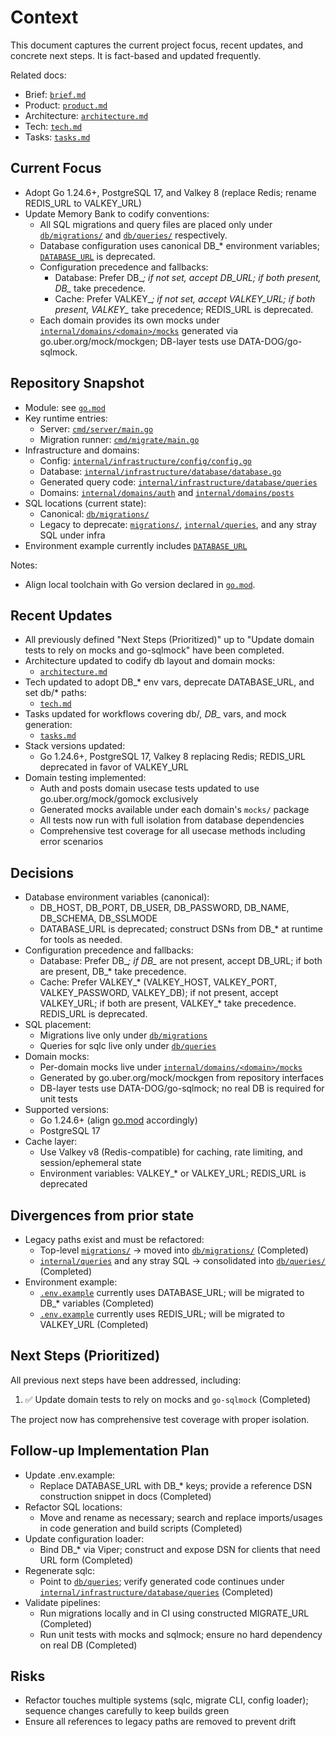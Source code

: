 # Context

This document captures the current project focus, recent updates, and concrete next steps. It is fact-based and updated frequently.

Related docs:
- Brief: [`brief.md`](.agents/rules/memory-bank/brief.md)
- Product: [`product.md`](.agents/rules/memory-bank/product.md)
- Architecture: [`architecture.md`](.agents/rules/memory-bank/architecture.md)
- Tech: [`tech.md`](.agents/rules/memory-bank/tech.md)
- Tasks: [`tasks.md`](.agents/rules/memory-bank/tasks.md)

## Current Focus

- Adopt Go 1.24.6+, PostgreSQL 17, and Valkey 8 (replace Redis; rename REDIS_URL to VALKEY_URL)
- Update Memory Bank to codify conventions:
  - All SQL migrations and query files are placed only under [`db/migrations/`](db/migrations/) and [`db/queries/`](db/queries/) respectively.
  - Database configuration uses canonical DB_* environment variables; [`DATABASE_URL`](.env.example) is deprecated.
  - Configuration precedence and fallbacks:
    - Database: Prefer DB_*; if not set, accept DB_URL; if both present, DB_* take precedence.
    - Cache: Prefer VALKEY_*; if not set, accept VALKEY_URL; if both present, VALKEY_* take precedence; REDIS_URL is deprecated.
  - Each domain provides its own mocks under [`internal/domains/<domain>/mocks`](internal/domains/) generated via go.uber.org/mock/mockgen; DB-layer tests use DATA-DOG/go-sqlmock.

## Repository Snapshot

- Module: see [`go.mod`](go.mod)
- Key runtime entries:
  - Server: [`cmd/server/main.go`](cmd/server/main.go)
  - Migration runner: [`cmd/migrate/main.go`](cmd/migrate/main.go)
- Infrastructure and domains:
  - Config: [`internal/infrastructure/config/config.go`](internal/infrastructure/config/config.go)
  - Database: [`internal/infrastructure/database/database.go`](internal/infrastructure/database/database.go)
  - Generated query code: [`internal/infrastructure/database/queries`](internal/infrastructure/database/queries)
  - Domains: [`internal/domains/auth`](internal/domains/auth) and [`internal/domains/posts`](internal/domains/posts)
- SQL locations (current state):
  - Canonical: [`db/migrations/`](db/migrations/)
  - Legacy to deprecate: [`migrations/`](migrations/), [`internal/queries`](internal/queries), and any stray SQL under infra
- Environment example currently includes [`DATABASE_URL`](.env.example)

Notes:
- Align local toolchain with Go version declared in [`go.mod`](go.mod).

## Recent Updates
- All previously defined "Next Steps (Prioritized)" up to "Update domain tests to rely on mocks and go-sqlmock" have been completed.
- Architecture updated to codify db layout and domain mocks:
  - [`architecture.md`](.agents/rules/memory-bank/architecture.md)
- Tech updated to adopt DB_* env vars, deprecate DATABASE_URL, and set db/* paths:
  - [`tech.md`](.agents/rules/memory-bank/tech.md)
- Tasks updated for workflows covering db/*, DB_* vars, and mock generation:
  - [`tasks.md`](.agents/rules/memory-bank/tasks.md)
- Stack versions updated:
  - Go 1.24.6+, PostgreSQL 17, Valkey 8 replacing Redis; REDIS_URL deprecated in favor of VALKEY_URL
- Domain testing implemented:
  - Auth and posts domain usecase tests updated to use go.uber.org/mock/gomock exclusively
  - Generated mocks available under each domain's `mocks/` package  
  - All tests now run with full isolation from database dependencies
  - Comprehensive test coverage for all usecase methods including error scenarios


## Decisions

- Database environment variables (canonical):
  - DB_HOST, DB_PORT, DB_USER, DB_PASSWORD, DB_NAME, DB_SCHEMA, DB_SSLMODE
  - DATABASE_URL is deprecated; construct DSNs from DB_* at runtime for tools as needed.
- Configuration precedence and fallbacks:
  - Database: Prefer DB_*; if DB_* are not present, accept DB_URL; if both are present, DB_* take precedence.
  - Cache: Prefer VALKEY_* (VALKEY_HOST, VALKEY_PORT, VALKEY_PASSWORD, VALKEY_DB); if not present, accept VALKEY_URL; if both are present, VALKEY_* take precedence. REDIS_URL is deprecated.
- SQL placement:
  - Migrations live only under [`db/migrations`](db/migrations/)
  - Queries for sqlc live only under [`db/queries`](db/queries/)
- Domain mocks:
  - Per-domain mocks live under [`internal/domains/<domain>/mocks`](internal/domains/)
  - Generated by go.uber.org/mock/mockgen from repository interfaces
  - DB-layer tests use DATA-DOG/go-sqlmock; no real DB is required for unit tests
- Supported versions:
  - Go 1.24.6+ (align [go.mod](go.mod:1) accordingly)
  - PostgreSQL 17
- Cache layer:
  - Use Valkey v8 (Redis-compatible) for caching, rate limiting, and session/ephemeral state
  - Environment variables: VALKEY_* or VALKEY_URL; REDIS_URL is deprecated
## Divergences from prior state

- Legacy paths exist and must be refactored:
  - Top-level [`migrations/`](migrations/) → moved into [`db/migrations/`](db/migrations/) (Completed)
  - [`internal/queries`](internal/queries) and any stray SQL → consolidated into [`db/queries/`](db/queries/) (Completed)
- Environment example:
  - [`.env.example`](.env.example) currently uses DATABASE_URL; will be migrated to DB_* variables (Completed)
  - [`.env.example`](.env.example) currently uses REDIS_URL; will be migrated to VALKEY_URL (Completed)


## Next Steps (Prioritized)

All previous next steps have been addressed, including:

1. ✅ Update domain tests to rely on mocks and `go-sqlmock` (Completed)

The project now has comprehensive test coverage with proper isolation.

## Follow-up Implementation Plan

- Update .env.example:
  - Replace DATABASE_URL with DB_* keys; provide a reference DSN construction snippet in docs (Completed)
- Refactor SQL locations:
  - Move and rename as necessary; search and replace imports/usages in code generation and build scripts (Completed)
- Update configuration loader:
  - Bind DB_* via Viper; construct and expose DSN for clients that need URL form (Completed)
- Regenerate sqlc:
  - Point to [`db/queries`](db/queries); verify generated code continues under [`internal/infrastructure/database/queries`](internal/infrastructure/database/queries) (Completed)
- Validate pipelines:
  - Run migrations locally and in CI using constructed MIGRATE_URL (Completed)
  - Run unit tests with mocks and sqlmock; ensure no hard dependency on real DB (Completed)

## Risks

- Refactor touches multiple systems (sqlc, migrate CLI, config loader); sequence changes carefully to keep builds green
- Ensure all references to legacy paths are removed to prevent drift